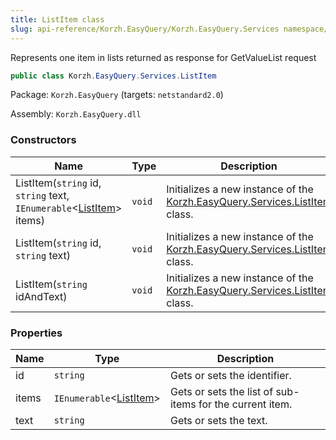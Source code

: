 ```yaml
---
title: ListItem class
slug: api-reference/Korzh.EasyQuery/Korzh.EasyQuery.Services namespace/listitem-class
---
```



Represents one item in lists returned as response for GetValueList request
```csharp
public class Korzh.EasyQuery.Services.ListItem

```
Package: `Korzh.EasyQuery` (targets: `netstandard2.0`)

Assembly: `Korzh.EasyQuery.dll`

### Constructors

| Name | Type | Description | 
| --- | --- | --- | 
| ListItem(`string` id, `string` text, `IEnumerable`&lt;[ListItem](/api-reference/korzh-easyquery/korzh-easyquery-services-namespace/listitem-class)&gt; items) | `void` | Initializes a new instance of the [Korzh.EasyQuery.Services.ListItem](/api-reference/korzh-easyquery/korzh-easyquery-services-namespace/listitem-class) class. | 
| ListItem(`string` id, `string` text) | `void` | Initializes a new instance of the [Korzh.EasyQuery.Services.ListItem](/api-reference/korzh-easyquery/korzh-easyquery-services-namespace/listitem-class) class. | 
| ListItem(`string` idAndText) | `void` | Initializes a new instance of the [Korzh.EasyQuery.Services.ListItem](/api-reference/korzh-easyquery/korzh-easyquery-services-namespace/listitem-class) class. | 


### Properties

| Name | Type | Description | 
| --- | --- | --- | 
| id | `string` | Gets or sets the identifier. | 
| items | `IEnumerable`&lt;[ListItem](/api-reference/korzh-easyquery/korzh-easyquery-services-namespace/listitem-class)&gt; | Gets or sets the list of sub-items for the current item. | 
| text | `string` | Gets or sets the text. |